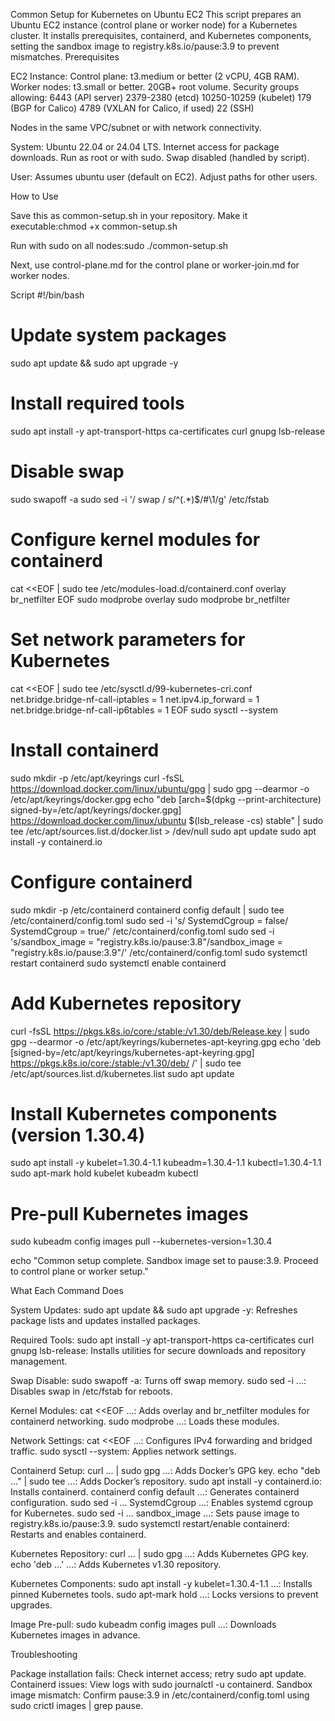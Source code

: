 Common Setup for Kubernetes on Ubuntu EC2
This script prepares an Ubuntu EC2 instance (control plane or worker node) for a Kubernetes cluster. It installs prerequisites, containerd, and Kubernetes components, setting the sandbox image to registry.k8s.io/pause:3.9 to prevent mismatches.
Prerequisites

EC2 Instance:
Control plane: t3.medium or better (2 vCPU, 4GB RAM).
Worker nodes: t3.small or better.
20GB+ root volume.
Security groups allowing:
6443 (API server)
2379-2380 (etcd)
10250-10259 (kubelet)
179 (BGP for Calico)
4789 (VXLAN for Calico, if used)
22 (SSH)


Nodes in the same VPC/subnet or with network connectivity.


System:
Ubuntu 22.04 or 24.04 LTS.
Internet access for package downloads.
Run as root or with sudo.
Swap disabled (handled by script).


User:
Assumes ubuntu user (default on EC2). Adjust paths for other users.



How to Use

Save this as common-setup.sh in your repository.
Make it executable:chmod +x common-setup.sh


Run with sudo on all nodes:sudo ./common-setup.sh


Next, use control-plane.md for the control plane or worker-join.md for worker nodes.

Script
#!/bin/bash

# Update system packages
sudo apt update && sudo apt upgrade -y

# Install required tools
sudo apt install -y apt-transport-https ca-certificates curl gnupg lsb-release

# Disable swap
sudo swapoff -a
sudo sed -i '/ swap / s/^\(.*\)$/#\1/g' /etc/fstab

# Configure kernel modules for containerd
cat <<EOF | sudo tee /etc/modules-load.d/containerd.conf
overlay
br_netfilter
EOF
sudo modprobe overlay
sudo modprobe br_netfilter

# Set network parameters for Kubernetes
cat <<EOF | sudo tee /etc/sysctl.d/99-kubernetes-cri.conf
net.bridge.bridge-nf-call-iptables  = 1
net.ipv4.ip_forward                 = 1
net.bridge.bridge-nf-call-ip6tables = 1
EOF
sudo sysctl --system

# Install containerd
sudo mkdir -p /etc/apt/keyrings
curl -fsSL https://download.docker.com/linux/ubuntu/gpg | sudo gpg --dearmor -o /etc/apt/keyrings/docker.gpg
echo "deb [arch=$(dpkg --print-architecture) signed-by=/etc/apt/keyrings/docker.gpg] https://download.docker.com/linux/ubuntu $(lsb_release -cs) stable" | sudo tee /etc/apt/sources.list.d/docker.list > /dev/null
sudo apt update
sudo apt install -y containerd.io

# Configure containerd
sudo mkdir -p /etc/containerd
containerd config default | sudo tee /etc/containerd/config.toml
sudo sed -i 's/            SystemdCgroup = false/            SystemdCgroup = true/' /etc/containerd/config.toml
sudo sed -i 's/sandbox_image = "registry.k8s.io\/pause:3.8"/sandbox_image = "registry.k8s.io\/pause:3.9"/' /etc/containerd/config.toml
sudo systemctl restart containerd
sudo systemctl enable containerd

# Add Kubernetes repository
curl -fsSL https://pkgs.k8s.io/core:/stable:/v1.30/deb/Release.key | sudo gpg --dearmor -o /etc/apt/keyrings/kubernetes-apt-keyring.gpg
echo 'deb [signed-by=/etc/apt/keyrings/kubernetes-apt-keyring.gpg] https://pkgs.k8s.io/core:/stable:/v1.30/deb/ /' | sudo tee /etc/apt/sources.list.d/kubernetes.list
sudo apt update

# Install Kubernetes components (version 1.30.4)
sudo apt install -y kubelet=1.30.4-1.1 kubeadm=1.30.4-1.1 kubectl=1.30.4-1.1
sudo apt-mark hold kubelet kubeadm kubectl

# Pre-pull Kubernetes images
sudo kubeadm config images pull --kubernetes-version=1.30.4

echo "Common setup complete. Sandbox image set to pause:3.9. Proceed to control plane or worker setup."

What Each Command Does

System Updates:
sudo apt update && sudo apt upgrade -y: Refreshes package lists and updates installed packages.


Required Tools:
sudo apt install -y apt-transport-https ca-certificates curl gnupg lsb-release: Installs utilities for secure downloads and repository management.


Swap Disable:
sudo swapoff -a: Turns off swap memory.
sudo sed -i ...: Disables swap in /etc/fstab for reboots.


Kernel Modules:
cat <<EOF ...: Adds overlay and br_netfilter modules for containerd networking.
sudo modprobe ...: Loads these modules.


Network Settings:
cat <<EOF ...: Configures IPv4 forwarding and bridged traffic.
sudo sysctl --system: Applies network settings.


Containerd Setup:
curl ... | sudo gpg ...: Adds Docker’s GPG key.
echo "deb ..." | sudo tee ...: Adds Docker’s repository.
sudo apt install -y containerd.io: Installs containerd.
containerd config default ...: Generates containerd configuration.
sudo sed -i ... SystemdCgroup ...: Enables systemd cgroup for Kubernetes.
sudo sed -i ... sandbox_image ...: Sets pause image to registry.k8s.io/pause:3.9.
sudo systemctl restart/enable containerd: Restarts and enables containerd.


Kubernetes Repository:
curl ... | sudo gpg ...: Adds Kubernetes GPG key.
echo 'deb ...' ...: Adds Kubernetes v1.30 repository.


Kubernetes Components:
sudo apt install -y kubelet=1.30.4-1.1 ...: Installs pinned Kubernetes tools.
sudo apt-mark hold ...: Locks versions to prevent upgrades.


Image Pre-pull:
sudo kubeadm config images pull ...: Downloads Kubernetes images in advance.



Troubleshooting

Package installation fails: Check internet access; retry sudo apt update.
Containerd issues: View logs with sudo journalctl -u containerd.
Sandbox image mismatch: Confirm pause:3.9 in /etc/containerd/config.toml using sudo crictl images | grep pause.

